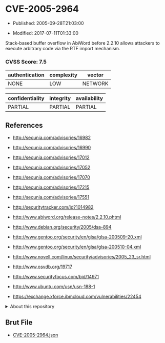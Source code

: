 # CVE-2005-2964

- Published: 2005-09-28T21:03:00

- Modified: 2017-07-11T01:33:00

Stack-based buffer overflow in AbiWord before 2.2.10 allows attackers to execute arbitrary code via the RTF import mechanism.

### CVSS Score: **7.5**

| authentication | complexity | vector |
| --- | --- | --- |
| NONE | LOW | NETWORK |

| confidentiality | integrity | availability |
| --- | --- | --- |
| PARTIAL | PARTIAL | PARTIAL |

## References

* http://secunia.com/advisories/16982

* http://secunia.com/advisories/16990

* http://secunia.com/advisories/17012

* http://secunia.com/advisories/17052

* http://secunia.com/advisories/17070

* http://secunia.com/advisories/17215

* http://secunia.com/advisories/17551

* http://securitytracker.com/id?1014982

* http://www.abiword.org/release-notes/2.2.10.phtml

* http://www.debian.org/security/2005/dsa-894

* http://www.gentoo.org/security/en/glsa/glsa-200509-20.xml

* http://www.gentoo.org/security/en/glsa/glsa-200510-04.xml

* http://www.novell.com/linux/security/advisories/2005_23_sr.html

* http://www.osvdb.org/19717

* http://www.securityfocus.com/bid/14971

* http://www.ubuntu.com/usn/usn-188-1

* https://exchange.xforce.ibmcloud.com/vulnerabilities/22454

<details>
<summary>About this repository</summary> 

  This repository is part of the project [Live Hack CVE](https://github.com/Live-Hack-CVE). Main website can be found [www.live-hack.org](https://www.live-hack.org) 
  
  Made by [Sn0wAlice](https://github.com/Sn0wAlice) for the people that care about security and need to have a feed of the latest CVEs. Hope you enjoy it, don't forget to star the repo and follow me on [Twitter](https://twitter.com/Sn0wAlice) and [Github](https://github.com/Sn0wAlice). And that is my [personnal website](https://www.alice-snow.me/)

  - [Home Page](https://github.com/Live-Hack-CVE)
  - [Framework](https://github.com/Live-Hack-CVE/cve-framework)
  - [CVE database](https://github.com/Live-Hack-CVE/full_database)
  - [Changelog](https://github.com/Live-Hack-CVE/Changelog)
</details>

## Brut File

* [CVE-2005-2964.json](https://raw.githubusercontent.com/Live-Hack-CVE/full_database/main/cves/2005/CVE-2005-2964.json)

